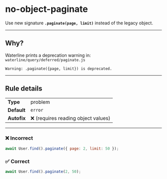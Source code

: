 # no-object-paginate

Use new signature **`.paginate(page, limit)`** instead of the legacy object.

---

## Why?

Waterline prints a deprecation warning in: `waterline/query/deferred/paginate.js`

```
Warning: .paginate({page, limit}) is deprecated.
```

---

## Rule details

|           |                                         |
|-----------|-----------------------------------------|
| **Type**    | problem                                 |
| **Default** | `error`                                 |
| **Autofix** | ❌ (requires reading object values)      |

---

### ❌ Incorrect

```js
await User.find().paginate({ page: 2, limit: 50 });
```

### ✅ Correct

```js
await User.find().paginate(2, 50);
```